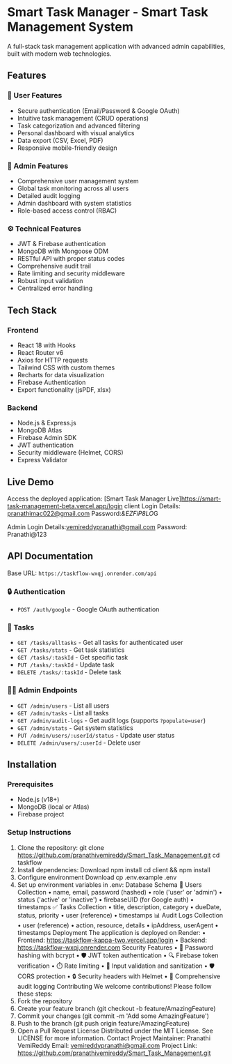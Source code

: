 # Smart Task Manager - Smart Task Management System

A full-stack task management application with advanced admin capabilities, built with modern web technologies.

## Features

### 🌟 User Features
- Secure authentication (Email/Password & Google OAuth)
- Intuitive task management (CRUD operations)
- Task categorization and advanced filtering
- Personal dashboard with visual analytics
- Data export (CSV, Excel, PDF)
- Responsive mobile-friendly design

### 🔐 Admin Features
- Comprehensive user management system
- Global task monitoring across all users
- Detailed audit logging
- Admin dashboard with system statistics
- Role-based access control (RBAC)

### ⚙️ Technical Features
- JWT & Firebase authentication
- MongoDB with Mongoose ODM
- RESTful API with proper status codes
- Comprehensive audit trail
- Rate limiting and security middleware
- Robust input validation
- Centralized error handling

## Tech Stack

### Frontend
- React 18 with Hooks
- React Router v6
- Axios for HTTP requests
- Tailwind CSS with custom themes
- Recharts for data visualization
- Firebase Authentication
- Export functionality (jsPDF, xlsx)

### Backend
- Node.js & Express.js
- MongoDB Atlas
- Firebase Admin SDK
- JWT authentication
- Security middleware (Helmet, CORS)
- Express Validator

## Live Demo

Access the deployed application: [Smart Task Manager Live]https://smart-task-management-beta.vercel.app/login
client Login Details: pranathimac022@gmail.com
Password:*&EZFiP8LO*G

Admin Login Details:vemireddypranathi@gmail.com
Password: Pranathi@123


## API Documentation

Base URL: `https://taskflow-wxqj.onrender.com/api`

### 🔒 Authentication
- `POST /auth/google` - Google OAuth authentication

### 📝 Tasks
- `GET /tasks/alltasks` - Get all tasks for authenticated user
- `GET /tasks/stats` - Get task statistics
- `GET /tasks/:taskId` - Get specific task
- `PUT /tasks/:taskId` - Update task
- `DELETE /tasks/:taskId` - Delete task

### 👨‍💻 Admin Endpoints
- `GET /admin/users` - List all users
- `GET /admin/tasks` - List all tasks
- `GET /admin/audit-logs` - Get audit logs (supports `?populate=user`)
- `GET /admin/stats` - Get system statistics
- `PUT /admin/users/:userId/status` - Update user status
- `DELETE /admin/users/:userId` - Delete user

## Installation

### Prerequisites
- Node.js (v18+)
- MongoDB (local or Atlas)
- Firebase project

### Setup Instructions

1. Clone the repository:
git clone https://github.com/pranathivemireddy/Smart_Task_Management.git
cd taskflow
2.	Install dependencies:
Download
npm install
cd client && npm install
3.	Configure environment
Download
cp .env.example .env
4.	Set up environment variables in .env:
Database Schema
📌 Users Collection
•	name, email, password (hashed)
•	role ('user' or 'admin')
•	status ('active' or 'inactive')
•	firebaseUID (for Google auth)
•	timestamps
✅ Tasks Collection
•	title, description, category
•	dueDate, status, priority
•	user (reference)
•	timestamps
📊 Audit Logs Collection
•	user (reference)
•	action, resource, details
•	ipAddress, userAgent
•	timestamps
Deployment
The application is deployed on Render:
•	Frontend: https://taskflow-kappa-two.vercel.app/login
•	Backend: https://taskflow-wxqj.onrender.com
Security Features
•	🔑 Password hashing with bcrypt
•	🛡️ JWT token authentication
•	🔍 Firebase token verification
•	⏱️ Rate limiting
•	🧹 Input validation and sanitization
•	🛡️ CORS protection
•	🔒 Security headers with Helmet
•	📝 Comprehensive audit logging
Contributing
We welcome contributions! Please follow these steps:
1.	Fork the repository
2.	Create your feature branch (git checkout -b feature/AmazingFeature)
3.	Commit your changes (git commit -m 'Add some AmazingFeature')
4.	Push to the branch (git push origin feature/AmazingFeature)
5.	Open a Pull Request
License
Distributed under the MIT License. See LICENSE for more information.
Contact
Project Maintainer: Pranathi VemiReddy
Email: vemireddypranathi@gmail.com
Project Link: https://github.com/pranathivemireddy/Smart_Task_Management.git
